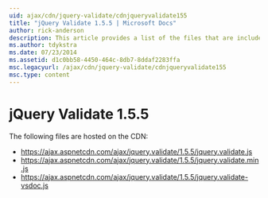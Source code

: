 ```yaml
---
uid: ajax/cdn/jquery-validate/cdnjqueryvalidate155
title: "jQuery Validate 1.5.5 | Microsoft Docs"
author: rick-anderson
description: This article provides a list of the files that are included in the jQuery Validation 1.5.5 hosted on the CDN.
ms.author: tdykstra
ms.date: 07/23/2014
ms.assetid: d1c0bb58-4450-464c-8db7-8ddaf2283ffa
msc.legacyurl: /ajax/cdn/jquery-validate/cdnjqueryvalidate155
msc.type: content
---
```

# jQuery Validate 1.5.5

The following files are hosted on the CDN:

- https://ajax.aspnetcdn.com/ajax/jquery.validate/1.5.5/jquery.validate.js
- https://ajax.aspnetcdn.com/ajax/jquery.validate/1.5.5/jquery.validate.min.js
- https://ajax.aspnetcdn.com/ajax/jquery.validate/1.5.5/jquery.validate-vsdoc.js

